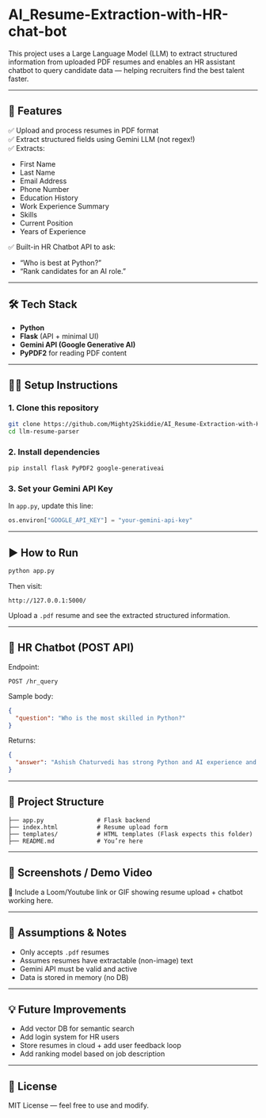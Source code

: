 # AI_Resume-Extraction-with-HR-chat-bot

This project uses a Large Language Model (LLM) to extract structured information from uploaded PDF resumes and enables an HR assistant chatbot to query candidate data — helping recruiters find the best talent faster.

---

## 🚀 Features

✅ Upload and process resumes in PDF format  
✅ Extract structured fields using Gemini LLM (not regex!)  
✅ Extracts:
- First Name
- Last Name
- Email Address
- Phone Number
- Education History
- Work Experience Summary
- Skills
- Current Position
- Years of Experience

✅ Built-in HR Chatbot API to ask:
- “Who is best at Python?”
- “Rank candidates for an AI role.”

---

## 🛠 Tech Stack

- **Python**
- **Flask** (API + minimal UI)
- **Gemini API (Google Generative AI)**
- **PyPDF2** for reading PDF content

---

## 🧑‍💻 Setup Instructions

### 1. Clone this repository
```bash
git clone https://github.com/Mighty2Skiddie/AI_Resume-Extraction-with-HR-chat-bot.git
cd llm-resume-parser
```

### 2. Install dependencies
```bash
pip install flask PyPDF2 google-generativeai
```

### 3. Set your Gemini API Key
In `app.py`, update this line:
```python
os.environ["GOOGLE_API_KEY"] = "your-gemini-api-key"
```

---

## ▶️ How to Run

```bash
python app.py
```

Then visit:
```
http://127.0.0.1:5000/
```

Upload a `.pdf` resume and see the extracted structured information.

---

## 💬 HR Chatbot (POST API)

Endpoint:
```
POST /hr_query
```

Sample body:
```json
{
  "question": "Who is the most skilled in Python?"
}
```

Returns:
```json
{
  "answer": "Ashish Chaturvedi has strong Python and AI experience and would be the best fit."
}
```

---

## 📂 Project Structure

```
├── app.py               # Flask backend
├── index.html           # Resume upload form
├── templates/           # HTML templates (Flask expects this folder)
├── README.md            # You’re here
```

---

## 📸 Screenshots / Demo Video

📌 Include a Loom/Youtube link or GIF showing resume upload + chatbot working here.

---

## 📌 Assumptions & Notes

- Only accepts `.pdf` resumes
- Assumes resumes have extractable (non-image) text
- Gemini API must be valid and active
- Data is stored in memory (no DB)

---

## 💡 Future Improvements

- Add vector DB for semantic search
- Add login system for HR users
- Store resumes in cloud + add user feedback loop
- Add ranking model based on job description

---

## 🧠 License

MIT License — feel free to use and modify.
```
